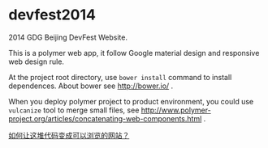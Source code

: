 devfest2014
===========

2014 GDG Beijing DevFest Website.

This is a polymer web app, it follow Google material design and responsive web design rule.

At the project root directory, use <code>bower install</code> command to install dependences. About bower see http://bower.io/ .

When you deploy polymer project to product environment, you could use <code>vulcanize</code> tool to merge small files, see http://www.polymer-project.org/articles/concatenating-web-components.html .

[如何让这堆代码变成可以浏览的网站？](https://github.com/renfeng/devfest2014/blob/master/README.md)
